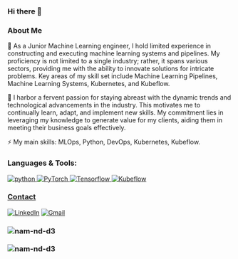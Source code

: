 ### Hi there 👋
<h3>About Me</h3>

🌱 As a Junior Machine Learning engineer, I hold limited experience in constructing and executing machine learning systems and pipelines. My proficiency is not limited to a single industry; rather, it spans various sectors, providing me with the ability to innovate solutions for intricate problems. Key areas of my skill set include Machine Learning Pipelines, Machine Learning Systems, Kubernetes, and Kubeflow.

🔭 I harbor a fervent passion for staying abreast with the dynamic trends and technological advancements in the industry. This motivates me to continually learn, adapt, and implement new skills. My commitment lies in leveraging my knowledge to generate value for my clients, aiding them in meeting their business goals effectively.

⚡ My main skills: MLOps, Python, DevOps, Kubernetes, Kubeflow.

<h3 align="left">Languages & Tools:</h3>

<p align="left">

<a href="https://www.python.org" target="_blank"> <img src="https://img.shields.io/badge/Python-14354C?style=for-the-badge&logo=python&logoColor=white" alt="python" />
<a href="https://pytorch.org/" target="_blank"> <img alt="PyTorch" src="https://img.shields.io/badge/PyTorch-%23EE4C2C.svg?style=for-the-badge&logo=PyTorch&logoColor=white" />
<a href="https://www.tensorflow.org/" target="_blank"> <img alt="Tensorflow" src="https://img.shields.io/badge/TensorFlow-%23FF6F00.svg?style=for-the-badge&logo=TensorFlow&logoColor=white" /> 
<a href="https://www.kubeflow.org/" target="_blank"> <img alt="Kubeflow" src="https://img.shields.io/badge/Kubeflow-Kubeflow-blue" />

</p>

<h3>Contact</h3>
<p>
<p>
  <a href="https://www.linkedin.com/in/namnd00/" target="_blank"><img alt="LinkedIn" src="https://img.shields.io/badge/linkedin-%230077B5.svg?&style=for-the-badge&logo=linkedin&logoColor=white" /></a>
  <a href="mailto:nam.nd.00@gmail.com"> <img alt="Gmail" src="https://img.shields.io/badge/Gmail-D14836?style=for-the-badge&logo=gmail&logoColor=white" />
     </a>
</p>
<h3>
<img align="left" src="https://github-readme-stats.vercel.app/api/top-langs/?username=namnd00&layout=compact&hide=html&theme=onedark" alt="nam-nd-d3" />
</h3>
</br>
<h3>
<img align="left" src="https://github-readme-stats.vercel.app/api?username=namnd00&show_icons=true&theme=onedark" alt="nam-nd-d3" />
</h3>
